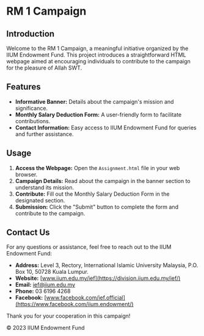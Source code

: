 # RM 1 Campaign

## Introduction

Welcome to the RM 1 Campaign, a meaningful initiative organized by the IIUM Endowment Fund. This project introduces a straightforward HTML webpage aimed at encouraging individuals to contribute to the campaign for the pleasure of Allah SWT.

## Features

- **Informative Banner:** Details about the campaign's mission and significance.
- **Monthly Salary Deduction Form:** A user-friendly form to facilitate contributions.
- **Contact Information:** Easy access to IIUM Endowment Fund for queries and further assistance.

## Usage

1. **Access the Webpage:** Open the `Assignment.html` file in your web browser.
2. **Campaign Details:** Read about the campaign in the banner section to understand its mission.
3. **Contribute:** Fill out the Monthly Salary Deduction Form in the designated section.
4. **Submission:** Click the "Submit" button to complete the form and contribute to the campaign.

## Contact Us

For any questions or assistance, feel free to reach out to the IIUM Endowment Fund:

- **Address:** Level 3, Rectory, International Islamic University Malaysia, P.O. Box 10, 50728 Kuala Lumpur.
- **Website:** [www.iium.edu.my/ief](https://division.iium.edu.my/ief/)
- **Email:** [ief@iium.edu.my](mailto:ief@iium.edu.my)
- **Phone:** 03 6196 4268
- **Facebook:** [www.facebook.com/ief.official](https://www.facebook.com/iium.endowment/)

Thank you for your cooperation in this campaign!

&copy; 2023 IIUM Endowment Fund
